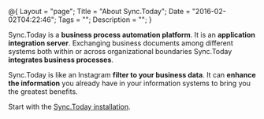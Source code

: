 @{
    Layout = "page";
    Title = "About Sync.Today";
    Date = "2016-02-02T04:22:46";
    Tags = "";
    Description = "";
}

Sync.Today is a **business process automation platform**.
It is an **application integration server**. 
Exchanging business documents among different systems both within or across organizational boundaries Sync.Today **integrates business processes**.

Sync.Today is like an Instagram **filter to your business data**. It can **enhance the information** you already have in your information systems 
to bring you the greatest benefits.

Start with the [Sync.Today installation](/install-sync-today/index.html).
